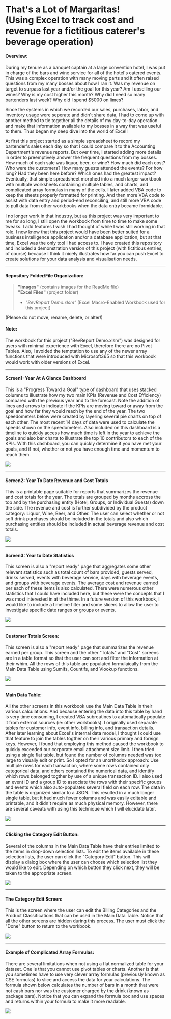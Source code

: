 <h1> That's a Lot of Margaritas! <br> (Using Excel to track cost and revenue for a fictitious caterer's beverage operation) </h1>

#### Overview: <br>

During my tenure as a banquet captain at a large convention hotel, I was put in charge of the bars and wine service for all of the hotel's catered events. 
This was a complex operation with many moving parts and it often raised questions from my many bosses about how I ran it. 
Was my revenue on target to surpass last year and/or the goal for this year? Am I upselling our wines? Why is my cost higher this month? 
Why did I need so many bartenders last week? Why did I spend $5000 on limes? <br>

Since the systems in which we recorded our sales, purchases, labor, and inventory usage were seperate and didn't share data, I had to come up with another method 
to tie together all the details of my day-to-day operation and make that information available to my bosses in a way that was useful to them. 
Thus began my deep dive into the world of Excel! <br>

At first this project started as a simple spreadsheet to record my bartender's sales each day so that I could compare it to the Accounting Department's 
revenue reports. But over time, I started adding more details in order to preemptively answer the frequent questions from my bosses. 
How much of each sale was liquor, beer, or wine? How much did each cost? Who were the customers? How many guests attended the events? For how long? 
Had they been here before? Which ones had the greatest impact? 
Eventually, that simple spreadsheet morphed into a much larger workbook with multiple worksheets containing multiple tables, and charts, 
and complicated array formulas in many of the cells. I later added VBA code to keep the sheets properly formatted for printing. And then more VBA code to assist 
with data entry and period-end reconciling, and still more VBA code to pull data from other workbooks when the data entry became formidable. <br>

I no longer work in that industry, but as this project was very important to me for so long, I still open the workbook from time to time to make some tweaks. 
I add features I wish I had thought of while I was still working in that role. I now know that this project would have been better suited for a business intelligence 
application and/or a database application, but at that time, Excel was the only tool I had access to. I have created this repository and included a demonstration 
version of this project (with fictitious entries, of course) because I think it nicely illustrates how far you can push Excel to create solutions for your data 
analysis and visualisation needs. <br> <hr>

#### Repository Folder/File Organization:

> **"Images"** (contains images for the ReadMe file) <br>
> **"Excel Files"** (project folder) <br>
> - *"BevReport Demo.xlsm"* (Excel Macro-Enabled Workbook used for this project) <br>

(Please do not move, rename, delete, or alter!)

#### Note: <br>
The workbook for this project ("BevReport Demo.xlsm") was designed for users with minimal experience with Excel, therefore there are no Pivot Tables. 
Also, I avoided the temptation to use any of the newer array functions that were introduced with Microsoft365 so that this workbook would work with 
older versions of Excel. <br> <hr>

#### Screen1: Year At A Glance Dashboard <br>
This is a "Progress Toward a Goal" type of dashboard that uses stacked columns to illustrate how my two main KPIs (Revenue and Cost Efficiency) 
compared with the previous year and to the forecast. Note the addition of lines and arrows to indicate if the KPIs are moving toward or away from the goal 
and how far they would reach by the end of the year. The two speedometers below were created by layering several pie charts on top of each other. The most recent 
14 days of data were used to calculate the speeds shown on the speedometers. Also included on this dashboard is a timeline to quickly access how much time is 
left in the year to achieve the goals and also bar charts to illustrate the top 10 contributors to each of the KPIs. With this dashboard, you can quickly 
determine if you have met your goals, and if not, whether or not you have enough time and momentum to reach them. <br>

<img src="Images/Progress-At-A-Glance-Screen.jpg"> <br> <hr>

#### Screen2: Year To Date Revenue and Cost Totals <br>
This is a printable page suitable for reports that summarizes the revenue and cost totals for the year. The totals are grouped by months accross the top 
and by the purchasing entity (Hotel, Groups, or Individual Guests) down the side. The revenue and cost is further subdivided by the product category: Liquor, 
Wine, Beer, and Other. The user can select whether or not soft drink purchases should be included in the totals and also which purchasing entities should be 
included in actual beverage revenue and cost totals.

<img src="Images/YTD-Revenue-Screen.jpg"> <br> <hr>

#### Screen3: Year to Date Statistics <br>
This screen is also a "report ready" page that aggregates some other relevant statistics such as total count of bars provided, guests served, drinks served, 
events with beverage service, days with beverage events, and groups with beverage events. The average cost and revenue earned per each of these items is also 
calculated. There were numerous other statistics that I could have included here, but these were the concepts that I was most interested in at the thime. In a 
future version of this workbook, I would like to include a timeline filter and some slicers to allow the user to investigate specific date ranges or groups or 
events.

<img src="Images/Other-Statistics-Screen.jpg"> <br> <hr>

#### Customer Totals Screen: <br>
This screen is also a "report ready" page that summarizes the revenue earned per group. This screen and the other "Totals" and "Cost" screens are in a table format 
so that the user can sort and filter the information at their whim. All the rows of this table are populated formulaically from the Main Data Table using Sumifs, 
Countifs, and Vlookup functions.

<img src="Images/Group-Totals-Screen.jpg"> <br> <hr>

#### Main Data Table: <br>
All the other screens in this workbook use the Main Data Table in their various calculations. And because entering the data into this table by hand is very 
time consuming, I created VBA subroutines to automatically populate it from external sources (ie: other workbooks). 
I originally used separate tables for customer info, event info, billing info, and transaction details. After later learning about Excel's internal data model, 
I thought I could use that feature to join the tables togther on their various primary and foreign keys. 
However, I found that employing this method caused the workbook to quickly exceeded our corporate email attachment size limit. 
I then tried using a single flat table, but found the number of columns needed was too large to visually edit or print. 
So I opted for an unorthodox approach: Use multiple rows for each transaction, where some rows contained only categorical data, and others contained the 
numerical data, and identify which rows belonged togther by use of a unique transaction ID. 
I also used an event ID and a group ID to associate the rows with their specific groups and events which also auto-populates several field on each row. 
The data in the table is organized similar to a JSON.
This resulted in a much longer single table, but it had much fewer columns and was easily editable and printable, and it didn't require as much physical memory. 
However, there are several caveats with using this technique which I will elucidate later. 

<img src="Images/Main-Data-Table.jpg"> <br> <hr>

#### Clicking the Category Edit Button: <br>
Several of the columns in the Main Data Table have their entries limited to the items in drop-down selection lists. To edit the items available in these 
selection lists, the user can click the "Category Edit" button. This will display a dialog box where the user can choose which selection list they would 
like to edit. Depending on which button they click next, they will be taken to the appropriate screen.

<img src="Images/Category-Edit-Button.jpg"> <br> <hr>

#### The Category Edit Screen: <br>
This is the screen where the user can edit the Billing Categories and the Product Classifications that can be used in the Main Data Table. 
Notice that all the other screens are hidden during this process. The user must click the "Done" button to return to the workbook.

<img src="Images/Category-Edit-Screen.jpg"> <br> <hr>

#### Example of Complicated Array Formulas: <br>
There are several limitations when not using a flat normalized table for your dataset. One is that you cannot use pivot tables or charts. 
Another is that you sometimes have to use very clever array formulas (previously known as CSE formulas) to slice and access the data for your calculations. 
The formula shown below calculates the number of bars in a month that were not cash bars nor was the customer charged by the drink (known as package bars). 
Notice that you can expand the formula box and use spaces and returns within your formula to make it more readable.

<img src="Images/Using-Array-Formulas.jpg"> <br><br><br>

